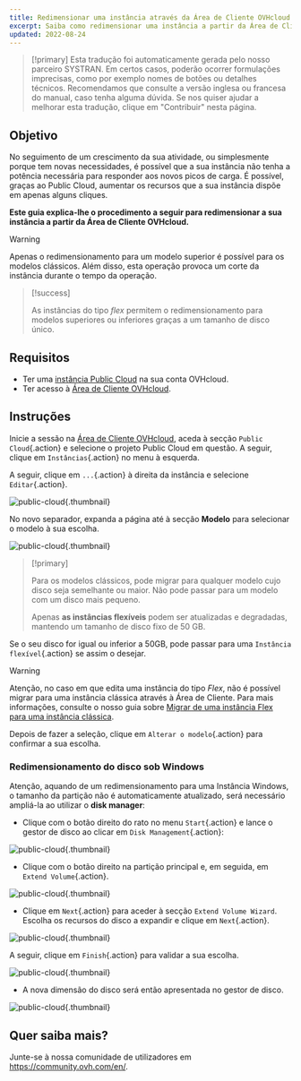 ```yaml
---
title: Redimensionar uma instância através da Área de Cliente OVHcloud
excerpt: Saiba como redimensionar uma instância a partir da Área de Cliente OVHcloud
updated: 2022-08-24
---
```


> [!primary]
> Esta tradução foi automaticamente gerada pelo nosso parceiro SYSTRAN. Em certos casos, poderão ocorrer formulações imprecisas, como por exemplo nomes de botões ou detalhes técnicos. Recomendamos que consulte a versão inglesa ou francesa do manual, caso tenha alguma dúvida. Se nos quiser ajudar a melhorar esta tradução, clique em "Contribuir" nesta página.
>

## Objetivo

No seguimento de um crescimento da sua atividade, ou simplesmente porque tem novas necessidades, é possível que a sua instância não tenha a potência necessária para responder aos novos picos de carga.
É possível, graças ao Public Cloud, aumentar os recursos que a sua instância dispõe em apenas alguns cliques.

**Este guia explica-lhe o procedimento a seguir para redimensionar a sua instância a partir da Área de Cliente OVHcloud.**

> [!warning]
>
> Apenas o redimensionamento para um modelo superior é possível para os modelos clássicos.
> Além disso, esta operação provoca um corte da instância durante o tempo da operação.
> 

> [!success]
>
> As instâncias do tipo *flex* permitem o redimensionamento para modelos superiores ou inferiores graças a um tamanho de disco único.
> 

## Requisitos

- Ter uma [instância Public Cloud](https://www.ovhcloud.com/pt/public-cloud/) na sua conta OVHcloud.
- Ter acesso à [Área de Cliente OVHcloud](/links/manager).

## Instruções

Inicie a sessão na [Área de Cliente OVHcloud](/links/manager), aceda à secção `Public Cloud`{.action} e selecione o projeto Public Cloud em questão. A seguir, clique em `Instâncias`{.action} no menu à esquerda. 

A seguir, clique em `...`{.action} à direita da instância e selecione `Editar`{.action}.

![public-cloud](images/editinstance.png){.thumbnail}

No novo separador, expanda a página até à secção **Modelo** para selecionar o modelo à sua escolha.

![public-cloud](images/template.png){.thumbnail}

> [!primary]
>
> Para os modelos clássicos, pode migrar para qualquer modelo cujo disco seja semelhante ou maior. Não pode passar para um modelo com um disco mais pequeno.<br/>
>
> Apenas **as instâncias flexíveis** podem ser atualizadas e degradadas, mantendo um tamanho de disco fixo de 50 GB.
>

Se o seu disco for igual ou inferior a 50GB, pode passar para uma `Instância flexível`{.action} se assim o desejar.

> [!warning]
> Atenção, no caso em que edita uma instância do tipo *Flex*, não é possível migrar para uma instância clássica através à Área de Cliente. Para mais informações, consulte o nosso guia sobre [Migrar de uma instância Flex para uma instância clássica](/pages/public_cloud/compute/revert_a_flex_instance).
>

Depois de fazer a seleção, clique em `Alterar o modelo`{.action} para confirmar a sua escolha.

### Redimensionamento do disco sob Windows

Atenção, aquando de um redimensionamento para uma Instância Windows, o tamanho da partição não é automaticamente atualizado, será necessário ampliá-la ao utilizar o **disk manager**:

- Clique com o botão direito do rato no menu `Start`{.action} e lance o gestor de disco ao clicar em `Disk Management`{.action}:

![public-cloud](images/2980.png){.thumbnail}

- Clique com o botão direito na partição principal e, em seguida, em `Extend Volume`{.action}.

![public-cloud](images/2981a.png){.thumbnail}

- Clique em `Next`{.action} para aceder à secção `Extend Volume Wizard`. Escolha os recursos do disco a expandir e clique em `Next`{.action}. 

![public-cloud](images/2978a.png){.thumbnail}

A seguir, clique em `Finish`{.action} para validar a sua escolha.

![public-cloud](images/wizard2021.png){.thumbnail}

- A nova dimensão do disco será então apresentada no gestor de disco.

![public-cloud](images/2979.png){.thumbnail}

## Quer saiba mais?

Junte-se à nossa comunidade de utilizadores em <https://community.ovh.com/en/>.